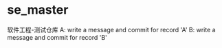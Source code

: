 # se_master
软件工程-测试仓库
A:
    write a message and commit for record 'A'
B: 
    write a message and commit for record 'B'